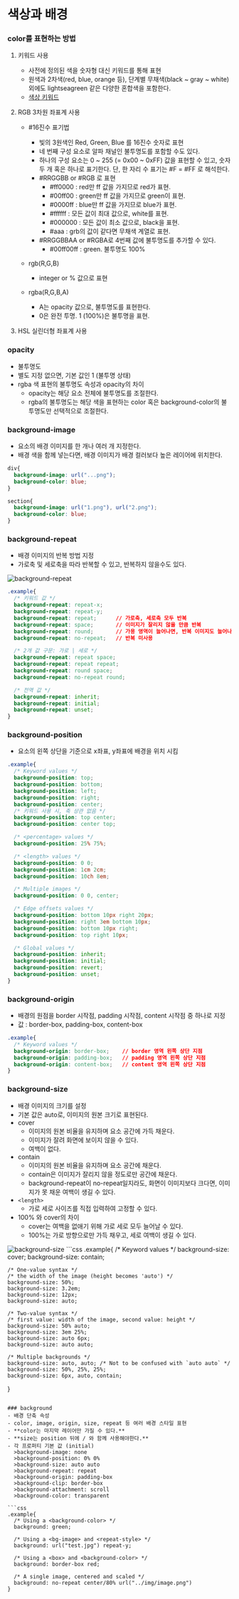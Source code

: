 
# 색상과 배경

### color를 표현하는 방법
  1. 키워드 사용
      - 사전에 정의된 색을 숫자형 대신 키워드를 통해 표현
      - 원색과 2차색(red, blue, orange 등), 단계별 무채색(black ~ gray ~ white) 외에도 lightseagreen 같은 다양한 혼합색을 포함한다.
      - [색상 키워드](https://developer.mozilla.org/ko/docs/Web/CSS/color_value#%EC%83%89%EC%83%81_%ED%82%A4%EC%9B%8C%EB%93%9C)

  
  2. RGB 3차원 좌표계 사용
      - #16진수 표기법 
        - 빛의 3원색인 Red, Green, Blue 를 16진수 숫자로 표현
        - 네 번째 구성 요소로 알파 채널인 불투명도를 포함할 수도 있다.
        - 하나의 구성 요소는 0 ~ 255 (= 0x00 ~ 0xFF) 값을 표현할 수 있고, 숫자 두 개 혹은 하나로 표기한다. 단, 한 자리 수 표기는 #F = #FF 로 해석한다.
        - #RRGGBB or #RGB 로 표현
          - #ff0000 : red만 ff 값을 가지므로 red가 표현.
          - #00ff00 : green만 ff 값을 가지므로 green이 표현.
          - #0000ff : blue만 ff 값을 가지므로 blue가 표현.
          - #ffffff : 모든 값이 최대 값으로, white를 표현.
          - #000000 : 모든 값이 최소 값으로, black을 표현.
          - #aaa : grb의 값이 같다면 무채색 계열로 표현.
        - #RRGGBBAA or #RGBA로 4번째 값에 불투명도를 추가할 수 있다. 
          - #00ff00ff : green. 불투명도 100%

      - rgb(R,G,B)
        - integer or % 값으로 표현
      - rgba(R,G,B,A)
        - A는 opacity 값으로, 불투명도를 표현한다.
        - 0은 완전 투명. 1 (100%)은 불투명을 표현.

  3. HSL 실린더형 좌표계 사용


### opacity
  - 불투명도
  - 별도 지정 없으면, 기본 값인 1 (불투명 상태)
  - rgba 색 표현의 불투명도 속성과 opacity의 차이
    - opacity는 해당 요소 전체에 불투명도를 조절한다.
    - rgba의 불투명도는 해당 색을 표현하는 color 혹은 background-color의 불투명도만 선택적으로 조절한다.

### background-image
  - 요소의 배경 이미지를 한 개나 여러 개 지정한다.
  - 배경 색을 함께 넣는다면, 배경 이미지가 배경 컬러보다 높은 레이어에 위치한다.
  ```css
  div{
    background-image: url("...png");
    background-color: blue;
  }

  section{
    background-image: url("1.png"), url("2.png");
    background-color: blue;
  }
  ```

### background-repeat
  - 배경 이미지의 반복 방법 지정
  - 가로축 및 세로축을 따라 반복할 수 있고, 반복하지 않을수도 있다.
  <img src="https://bitsofco.de/content/images/2016/06/repeat.png" alt="background-repeat">

  ```css
  .example{
    /* 키워드 값 */
    background-repeat: repeat-x;
    background-repeat: repeat-y;
    background-repeat: repeat;      // 가로축, 세로축 모두 반복
    background-repeat: space;       // 이미지가 잘리지 않을 만큼 반복
    background-repeat: round;       // 가용 영역이 늘어나면, 반복 이미지도 늘어나 여백을 남기지 않는다.
    background-repeat: no-repeat;   // 반복 미사용

    /* 2개 값 구문: 가로 | 세로 */
    background-repeat: repeat space;
    background-repeat: repeat repeat;
    background-repeat: round space;
    background-repeat: no-repeat round;

    /* 전역 값 */
    background-repeat: inherit;
    background-repeat: initial;
    background-repeat: unset;
  }
  ```

### background-position
  - 요소의 왼쪽 상단을 기준으로 x좌표, y좌표에 배경을 위치 시킴
  ```css
  .example{
    /* Keyword values */
    background-position: top;
    background-position: bottom;
    background-position: left;
    background-position: right;
    background-position: center;
    /* 키워드 사용 시, 축 상관 없음 */
    background-position: top center;  
    background-position: center top;

    /* <percentage> values */
    background-position: 25% 75%;

    /* <length> values */
    background-position: 0 0;
    background-position: 1cm 2cm;
    background-position: 10ch 8em;

    /* Multiple images */
    background-position: 0 0, center;

    /* Edge offsets values */
    background-position: bottom 10px right 20px;
    background-position: right 3em bottom 10px;
    background-position: bottom 10px right;
    background-position: top right 10px;

    /* Global values */
    background-position: inherit;
    background-position: initial;
    background-position: revert;
    background-position: unset;
  }
  ```

### background-origin
  - 배경의 원점을 border 시작점, padding 시작점, content 시작점 중 하나로 지정
  - 값 : border-box, padding-box, content-box
  ```css
  .example{
    /* Keyword values */
    background-origin: border-box;    // border 영역 왼쪽 상단 지점
    background-origin: padding-box;   // padding 영역 왼쪽 상단 지점
    background-origin: content-box;   // content 영역 왼쪽 상단 지점
  }
  ```

### background-size
  - 배경 이미지의 크기를 설정
  - 기본 값은 auto로, 이미지의 원본 크기로 표현된다.
  - cover
    - 이미지의 원본 비율을 유지하며 요소 공간에 가득 채운다.
    - 이미지가 잘려 화면에 보이지 않을 수 있다.
    - 여백이 없다.
  - contain
    - 이미지의 원본 비율을 유지하며 요소 공간에 채운다.
    - contain은 이미지가 잘리지 않을 정도로만 공간에 채운다.
    - background-repeat이 no-repeat일지라도, 화면이 이미지보다 크다면, 이미지가 못 채운 여백이 생길 수 있다.
  - `<length>`
    - 가로 세로 사이즈를 직접 입력하여 고정할 수 있다.
  - 100% 와 cover의 차이
    - cover는 여백을 없애기 위해 가로 세로 모두 늘어날 수 있다.
    - 100%는 가로 방향으로만 가득 채우고, 세로 여백이 생길 수 있다.

  <img src="https://bitsofco.de/content/images/2016/06/origin.png" alt="background-size">
  ```css
  .example{
    /* Keyword values */
    background-size: cover;
    background-size: contain;

    /* One-value syntax */
    /* the width of the image (height becomes 'auto') */
    background-size: 50%;
    background-size: 3.2em;
    background-size: 12px;
    background-size: auto;

    /* Two-value syntax */
    /* first value: width of the image, second value: height */
    background-size: 50% auto;
    background-size: 3em 25%;
    background-size: auto 6px;
    background-size: auto auto;

    /* Multiple backgrounds */
    background-size: auto, auto; /* Not to be confused with `auto auto` */
    background-size: 50%, 25%, 25%;
    background-size: 6px, auto, contain;
  }
  ```

### background
  - 배경 단축 속성
  - color, image, origin, size, repeat 등 여러 배경 스타일 표현
  - **color는 마지막 레이어만 가질 수 있다.**
  - **size는 position 뒤에 / 와 함께 사용해야한다.**
  - 각 프로퍼티 기본 값 (initial)
    >background-image: none
    >background-position: 0% 0%
    >background-size: auto auto
    >background-repeat: repeat
    >background-origin: padding-box
    >background-clip: border-box
    >background-attachment: scroll
    >background-color: transparent

  ```css
  .example{
    /* Using a <background-color> */
    background: green;

    /* Using a <bg-image> and <repeat-style> */
    background: url("test.jpg") repeat-y;

    /* Using a <box> and <background-color> */
    background: border-box red;

    /* A single image, centered and scaled */
    background: no-repeat center/80% url("../img/image.png")
  }
  ```